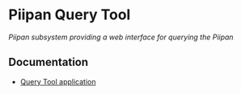 # Piipan Query Tool

*Piipan subsystem providing a web interface for querying the Piipan*

## Documentation

* [Query Tool application](./docs/query-tool.md)
